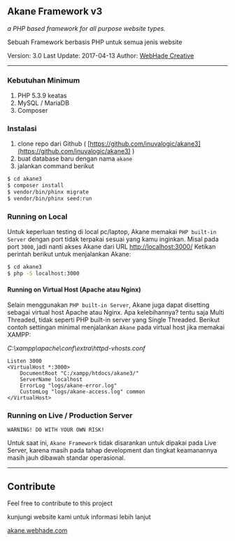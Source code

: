 ## Akane Framework v3

*a PHP based framework for all purpose website types.*

Sebuah Framework berbasis PHP untuk semua jenis website

Version: 3.0
Last Update: 2017-04-13
Author: [WebHade Creative](http://www.webhade.id)
___

### Kebutuhan Minimum

1. PHP 5.3.9 keatas
2. MySQL / MariaDB
3. Composer

### Instalasi

1. clone repo dari Github ( [https://github.com/inuvalogic/akane3](https://github.com/inuvalogic/akane3) )
2. buat database baru dengan nama `akane`
3. jalankan command berikut

```sh
$ cd akane3
$ composer install
$ vendor/bin/phinx migrate
$ vendor/bin/phinx seed:run
```

### Running on Local

Untuk keperluan testing di local pc/laptop, Akane memakai `PHP built-in Server` dengan port tidak terpakai sesuai yang kamu inginkan. Misal pada port `3000`, jadi nanti akses Akane dari URL [http://localhost:3000/](http://localhost:3000/)
Ketikan perintah berikut untuk menjalankan Akane:

```sh
$ cd akane3
$ php -S localhost:3000
```

#### Running on Virtual Host (Apache atau Nginx)

Selain menggunakan `PHP built-in Server`, Akane juga dapat disetting sebagai virtual host Apache atau Nginx. Apa kelebihannya? tentu saja Multi Threaded, tidak seperti PHP built-in server yang Single Threaded. Berikut contoh settingan minimal menjalankan `Akane` pada virtual host jika memakai XAMPP:

*C:\xampp\apache\conf\extra\httpd-vhosts.conf*
```apacheconf
Listen 3000
<VirtualHost *:3000>
    DocumentRoot "C:/xampp/htdocs/akane3/"
    ServerName localhost
    ErrorLog "logs/akane-error.log"
    CustomLog "logs/akane-access.log" common
</VirtualHost>
```

### Running on Live / Production Server

`WARNING! DO WITH YOUR OWN RISK!`

Untuk saat ini, `Akane Framework` tidak disarankan untuk dipakai pada Live Server, karena masih pada tahap development dan tingkat keamanannya masih jauh dibawah standar operasional.
___

## Contribute

Feel free to contribute to this project

kunjungi website kami untuk informasi lebih lanjut

[akane.webhade.com](http://akane.webhade.com)